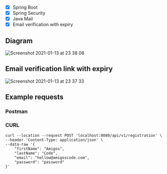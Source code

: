 
- [x] Spring Boot
- [x] Spring Security
- [x] Java Mail
- [x] Email verification with expiry

## Diagram
![Screenshot 2021-01-13 at 23 38 08](https://user-images.githubusercontent.com/40702606/104789980-15581a00-578e-11eb-998d-30f2e6a9f461.png)

## Email verification link with expiry
![Screenshot 2021-01-13 at 23 37 33](https://user-images.githubusercontent.com/40702606/104789893-0c674880-578e-11eb-939a-2a1cd3a8dfd2.png)

## Example requests
### Postman

### CURL
```
curl --location --request POST 'localhost:8080/api/v1/registration' \
--header 'Content-Type: application/json' \
--data-raw '{
    "firstName": "Amigos",
    "lastName": "Code",
    "email": "hellow@amigoscode.com",
    "password": "password"
}'
```
